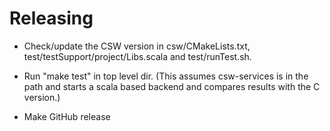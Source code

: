 # Releasing

* Check/update the CSW version in csw/CMakeLists.txt, test/testSupport/project/Libs.scala and test/runTest.sh.

* Run "make test" in top level dir.
  (This assumes csw-services is in the path and starts a scala based backend and compares results with the C version.)
 
* Make GitHub release

